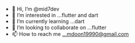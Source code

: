 - 👋 Hi, I’m @mid7dev
- 👀 I’m interested in ...flutter and dart
- 🌱 I’m currently learning ...dart
- 💞️ I’m looking to collaborate on ...flutter
- 📫 How to reach me ...mdoon19990@gmail.com

<!---
mid7dev/mid7dev is a ✨ special ✨ repository because its `README.md` (this file) appears on your GitHub profile.
You can click the Preview link to take a look at your changes.
--->
